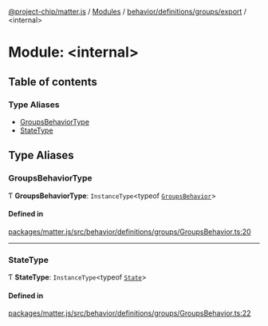 [@project-chip/matter.js](../README.md) / [Modules](../modules.md) / [behavior/definitions/groups/export](behavior_definitions_groups_export.md) / \<internal\>

# Module: \<internal\>

## Table of contents

### Type Aliases

- [GroupsBehaviorType](behavior_definitions_groups_export._internal_.md#groupsbehaviortype)
- [StateType](behavior_definitions_groups_export._internal_.md#statetype)

## Type Aliases

### GroupsBehaviorType

Ƭ **GroupsBehaviorType**: `InstanceType`\<typeof [`GroupsBehavior`](behavior_definitions_groups_export.md#groupsbehavior)\>

#### Defined in

[packages/matter.js/src/behavior/definitions/groups/GroupsBehavior.ts:20](https://github.com/project-chip/matter.js/blob/5f71eedebdb9fa54338bde320c311bb359b7455d/packages/matter.js/src/behavior/definitions/groups/GroupsBehavior.ts#L20)

___

### StateType

Ƭ **StateType**: `InstanceType`\<typeof [`State`](../classes/behavior_definitions_groups_export.GroupsServer.md#state-1)\>

#### Defined in

[packages/matter.js/src/behavior/definitions/groups/GroupsBehavior.ts:22](https://github.com/project-chip/matter.js/blob/5f71eedebdb9fa54338bde320c311bb359b7455d/packages/matter.js/src/behavior/definitions/groups/GroupsBehavior.ts#L22)
